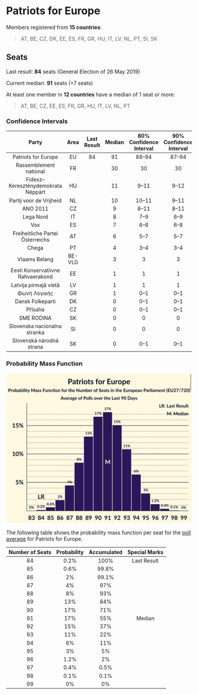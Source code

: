 # Patriots for Europe

Members registered from **15 countries**:

> AT, BE, CZ, DK, EE, ES, FR, GR, HU, IT, LV, NL, PT, SI, SK

## Seats

Last result: **84** seats (General Election of 26 May 2019)

Current median: **91** seats (+7 seats)

At least one member in **12 countries** have a median of 1 seat or more:

> AT, BE, CZ, EE, ES, FR, GR, HU, IT, LV, NL, PT

### Confidence Intervals

| Party | Area | Last Result | Median | 80% Confidence Interval | 90% Confidence Interval | 95% Confidence Interval | 99% Confidence Interval |
|:-----:|:----:|:-----------:|:------:|:-----------------------:|:-----------------------:|:-----------------------:|:-----------------------:|
| Patriots for Europe | EU | 84 | 91 | 88–94 | 87–94 | 86–95 | 85–97 |
| Rassemblement national | FR | | 30 | 30 | 30 | 30 | 30 |
| Fidesz–Kereszténydemokrata Néppárt | HU | | 11 | 9–11 | 9–12 | 9–12 | 9–12 |
| Partij voor de Vrijheid | NL | | 10 | 10–11 | 9–11 | 9–11 | 9–11 |
| ANO 2011 | CZ | | 9 | 8–11 | 8–11 | 8–11 | 7–12 |
| Lega Nord | IT | | 8 | 7–9 | 6–9 | 6–9 | 6–10 |
| Vox | ES | | 7 | 6–8 | 6–8 | 6–9 | 5–9 |
| Freiheitliche Partei Österreichs | AT | | 6 | 5–7 | 5–7 | 5–7 | 5–8 |
| Chega | PT | | 4 | 3–4 | 3–4 | 3–5 | 2–5 |
| Vlaams Belang | BE-VLG | | 3 | 3 | 3 | 3 | 3 |
| Eesti Konservatiivne Rahvaerakond | EE | | 1 | 1 | 1 | 1 | 1 |
| Latvija pirmajā vietā | LV | | 1 | 1 | 1 | 1 | 1 |
| Φωνή Λογικής | GR | | 1 | 0–1 | 0–1 | 0–1 | 0–1 |
| Dansk Folkeparti | DK | | 0 | 0–1 | 0–1 | 0–1 | 0–1 |
| Přísaha | CZ | | 0 | 0–1 | 0–1 | 0–1 | 0–1 |
| SME RODINA | SK | | 0 | 0 | 0 | 0 | 0 |
| Slovenska nacionalna stranka | SI | | 0 | 0 | 0 | 0 | 0 |
| Slovenská národná strana | SK | | 0 | 0–1 | 0–1 | 0–1 | 0–1 |

### Probability Mass Function

![Graph with seats probability mass function not yet produced](average-2024-08-31-seats-pmf-patriotsforeurope.png "Seats Probability Mass Function")

The following table shows the probability mass function per seat for the [poll average](average-2024-08-31.html) for Patriots for Europe.

| Number of Seats | Probability | Accumulated | Special Marks |
|:---------------:|:-----------:|:-----------:|:-------------:|
| 84 | 0.2% | 100% | Last Result |
| 85 | 0.6% | 99.8% |  |
| 86 | 2% | 99.1% |  |
| 87 | 4% | 97% |  |
| 88 | 8% | 93% |  |
| 89 | 13% | 84% |  |
| 90 | 17% | 71% |  |
| 91 | 17% | 55% | Median |
| 92 | 15% | 37% |  |
| 93 | 11% | 22% |  |
| 94 | 6% | 11% |  |
| 95 | 3% | 5% |  |
| 96 | 1.2% | 2% |  |
| 97 | 0.4% | 0.5% |  |
| 98 | 0.1% | 0.1% |  |
| 99 | 0% | 0% |  |


